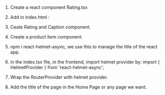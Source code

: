 1. Create a react component Rating.tsx

2. Add in index.html :
   <link
     rel="stylesheet"
     href="https://cdn.jsdelivr.net/npm/@fortawesome/fontawesome-free@5.15.4/css/all.min.css"
   />

3. Ceate Rating and Caption component.

4. Create a product item component.

5. npm i react-helmet-async, we use this to manage the title of the react app.

6. in the index.tsx file, in the frontend, import helmet provider by:
   import { HelmetProvider } from 'react-helmet-async';

7. Wrap the RouterProvider with helmet provider.

8. Add the title of the page in the Home Page or any page we want.
   <Helmet>
   <title>ShopTech</title>
   </Helmet>
